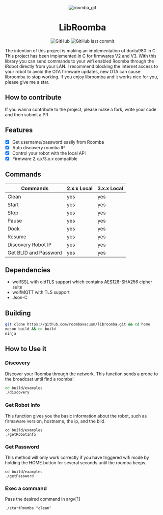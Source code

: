 <p align="center">
<img src="https://media.giphy.com/media/mP9hvHDhy4E9i/giphy.gif" alt="roomba_gif">
</p>

<h1 align="center">LibRoomba</h1>
<p align="center">
<img alt="GitHub" src="https://img.shields.io/github/license/roombavacuum/libroomba">
<img alt="GitHub last commit" src="https://img.shields.io/github/last-commit/roombavacuum/libroomba">
</p>

The intention of this project is making an implementation of dorita980 in C.
This project has been implemented in C for firmwares V2 and V3.
With this library you can send commands to your wifi enabled Roomba through the iRobot directly from your LAN.
I recommend blocking the internet access to your robot to avoid the OTA firmware updates, new OTA can cause libroomba to stop working.
If you enjoy libroomba and it works nice for you, please give me a star.

## How to contribute
If you wanna contribute to the project, please make a fork, write your code and then submit a PR.

## Features
- [x] Get username/password easily from Roomba
- [x] Auto discovery roomba IP
- [x] Control your robot with the local API
- [x] Firmware 2.x.x/3.x.x compatible

## Commands

| Commands               | 2.x.x Local | 3.x.x Local   |
|------------------------|-------------|---------------|
| Clean                  | yes         | yes           |
| Start                  | yes         | yes           |
| Stop                   | yes         | yes           |
| Pause                  | yes         | yes           |
| Dock                   | yes         | yes           |
| Resume                 | yes         | yes           |
| Discovery Robot IP     | yes         | yes           |
| Get BLID and Password  | yes         | yes           |

## Dependencies
- wolfSSL with oldTLS support which contains AES128-SHA256 cipher suite
- wolfMQTT with TLS support
- Json-C

## Building
```sh
git clone https://github.com/roombavacuum/libroomba.git && cd home
meson build && cd build
ninja
```

## How to Use it

### Discovery
Discover your Roomba through the network.
This function sends a probe to the broadcast until find a roomba!
```sh
cd build/examples
./discovery
```

### Get Robot Info
This function gives you the basic information about the robot,
such as firmaware version, hostname, the ip, and the blid.
```
cd build/examples
./getRobotInfo
```

### Get Password
This method will only work correctly if you have triggered
wifi mode by holding the HOME button for several seconds
until the roomba beeps.
```
cd build/examples
./getPassword
```

### Exec a command
Pass the desired command in argv[1]
```
./startRoomba "clean"
```
